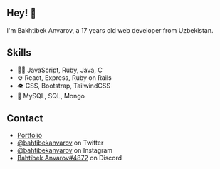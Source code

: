 ## Hey! 👋
I'm Bakhtibek Anvarov, a 17 years old web developer from Uzbekistan.

## Skills
- 👨‍💻 JavaScript, Ruby, Java, C
- ⚙️ React, Express, Ruby on Rails
- 👁️ CSS, Bootstrap, TailwindCSS
- 💽 MySQL, SQL, Mongo

## Contact
- [Portfolio](https://anvarovb-portfolio.herokuapp.com/)
- [@bahtibekanvarov](https://twitter.com/martonlederer) on Twitter
- [@bahtibekanvarov](https://instagram.com/bakhtibekanvarov) on Instagram
- [Bahtibek Anvarov#4872](./) on Discord
